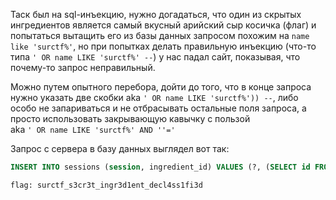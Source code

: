 Таск был на sql-инъекцию, нужно догадаться, что один из скрытых ингредиентов является самый вкусный арийский сыр косичка (флаг) и попытаться вытащить его из базы данных запросом похожим на `name like 'surctf%'`, но при попытках делать правильную инъекцию (что-то типа `' OR name LIKE 'surctf%' --`) у нас падал сайт, показывая, что почему-то запрос неправильный.

Можно путем опытного перебора, дойти до того, что в конце запроса нужно указать две скобки aka `' OR name LIKE 'surctf%')) --`, либо особо не запариваться и не отбрасывать остальные поля запроса, а просто использовать закрывающую кавычку с пользой <br>aka `' OR name LIKE 'surctf%' AND ''='`

Запрос с сервера в базу данных выглядел вот так: 
```sql
INSERT INTO sessions (session, ingredient_id) VALUES (?, (SELECT id FROM ingredients WHERE name='{ingredient}'))
```

`flag: surctf_s3cr3t_ingr3d1ent_decl4ss1fi3d`
